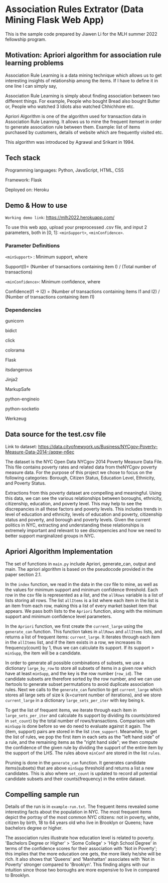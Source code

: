 # Association Rules Extrator (Data Mining Flask Web App)

This is the sample code prepared by Jiawen Li for the MLH summer 2022 fellowship program.


## Motivation: Apriori algorithm for association rule learning problems

Association Rule Learning is a data mining technique which allows us to get interesting insights of relationship among the items. If I have to define it in one line I can simply say,

Association Rule Learning is simply about finding association between two different things. For example, People who bought Bread also bought Butter or, People who watched 3 Idiots also watched Chhichhore etc.

Apriori Algorithm is one of the algorithm used for transaction data in Association Rule Learning. It allows us to mine the frequent itemset in order to generate association rule between them.
Example: list of items purchased by customers, details of website which are frequently visited etc.

This algorithm was introduced by Agrawal and Srikant in 1994.

## Tech stack

Programming languages: Python, JavaScript, HTML, CSS

Framework: Flask

Deployed on: Heroku

## Demo & How to use

```Working demo link```: https://mlh2022.herokuapp.com/ 


To use this web app, upload your preprocessed .csv file, and input 2 parameters, both in [0, 1]: ```<minSupport>```, ```<minConfidence>```.


### Parameter Definitions

```<minSupport>``` : Minimum support, where 

Support(I)= (Number of transactions containing item I) / (Total number of transactions)

```<minConfidence>```: Minimum confidence, where 

Confidence(I1 -> I2) = (Number of transactions containing items I1 and I2) / (Number of transactions containing item I1)


### Dependencies

gunicorn

bidict

click

colorama

Flask

itsdangerous

Jinja2

MarkupSafe

python-engineio

python-socketio

Werkzeug


## Data source for the test.csv file

Link to dataset: https://data.cityofnewyork.us/Business/NYCgov-Poverty-Measure-Data-2014-/aqqw-n6ec

The dataset is the  NYC Open Data NYCgov 2014 Poverty Measure Data File. This file contains poverty rates and related data from theNYCgov poverty measure data. For the purpose of this project we chose to focus on the following categories: Borough, Citizen Status, Education Level, Ethnicity, and Poverty Status.

Extractions from this poverty dataset are compelling and meaningful. Using this data, we can see the various relationships between boroughs, ethnicity, citizenship, education, and poverty level. This may help to see the discrepancies in all these factors and poverty levels. This includes trends in level of education and ethnicity, levels of education and poverty, citizenship status and poverty, and borough and poverty levels. Given the current politics in NYC, extracting and understanding these relationships is extremely important and relevant to see discrepencies and how we need to better support marginalized groups in NYC.


## Apriori Algorithm Implementation
The set of functions in `main.py` include Apriori, generate_can, output and main. The apriori algorithm is based on the pseudocode provided in the paper section 2.1. 

In the ```index``` function, we read in the data in the csv file to mine, as well as the values for minimum support and minimum confidence threshold. Each row in the csv file is represented as a list, and the ```allRows``` variable is a list of lists storing all rows. The list ```allItems``` is a list where each item in the list is an item from each row, making this a list of every market basket item that appears. We pass both lists to the ```Apriori``` function, along with the minimum support and minimum confidence level parameters.

In the ```Apriori``` function, we first create the ```current_large``` using the ```generate_can``` function. This function takes in ```allRows``` and ```allItems``` lists, and returns a list of frequent items: ```current_large```. It iterates through each item in the ```allItems``` list, and if the item exists in a row, we increases its frequency(count) by 1, thus we can calculate its support. If its support > ```minSupp```, the item will be a candidate.

In order to generate all possible combinations of subsets, we use a dictionary ```large_by_row``` to store all subsets of items in a given row which have at least ```minSupp```, and the key is the row number (```row_id```). The candidate subsets are therefore sorted by the row number, and we can use Itertools to generate subset permutations to avoid duplicate association rules. Next we calls to the ```generate_can``` function to get ```current_large``` which stores all large sets of size k (k=current number of iterations), and we store ```current_large``` in a dictionary ```large_sets_per_iter``` with key being k.

To get the list of frequent items, we iterate through each item in ```large_sets_per_iter``` and calculate its support by dividing its counts(stored in ```set_count```) by the total number of rows/transactions. Comparison with ```minSupp``` is done before so we do need to evaluate against it again. The (item, support) pairs are stored in the list ```item_support```.
Meanwhile, to get the list of rules, we pop the first item in each sets as the "left hand side" of a rule, and the remaining items as the "right hand side"; we then compute the confidence of the given rule by dividing the support of the entire item by the support of the LHS. The rules above ```minConf``` are stored in the list ```rules```.

Pruning is done in the ```generate_can``` function. It generates candidate items(subsets) that are above ```minSupp``` threshold and returns a list a new candidates. This is also where ```set_count``` is updated to record all potential candidate subsets and their counts(frequency) in the entire dataset.


## Compelling sample run


Details of the run is in ```example-run.txt```. The frequent items revealed some interesting facts about the population in NYC. The most frequent items depict the portray of the most common NYC citizens: not in poverty, white, citizen by birth, 18 to 64 years old who live in Brooklyn or Queens; have bachelors degree or higher.

The association rules illustrate how education level is related to poverty. 'Bachelors Degree or Higher' > 'Some College' > 'High School Degree' in terms of the confidence scores for their association with 'Not in Poverty'; this implies that the more education one gets, the more likely he/she will be rich. It also shows that 'Queens' and 'Manhattan' associates with 'Not in Poverty' stronger compared to 'Brooklyn'. This finding aligns with our intuition since those two boroughs are more expensive to live in compared to Brooklyn.
